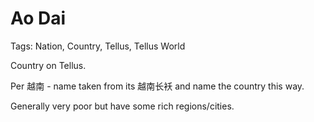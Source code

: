 # Ao Dai

Tags: Nation, Country, Tellus, Tellus World

Country on Tellus.

Per 越南 - name taken from its 越南长袄 and name the country this way.

Generally very poor but have some rich regions/cities.